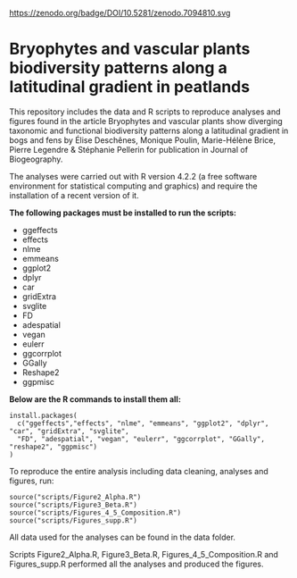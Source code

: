 https://zenodo.org/badge/DOI/10.5281/zenodo.7094810.svg

# Bryophytes and vascular plants biodiversity patterns along a latitudinal gradient in peatlands
This repository includes the data and R scripts to reproduce analyses and figures found in the article Bryophytes and vascular plants show diverging taxonomic and functional biodiversity patterns along a latitudinal gradient in bogs and fens by Élise Deschênes, Monique Poulin, Marie-Hélène Brice, Pierre Legendre & Stéphanie Pellerin for publication in Journal of Biogeography. 

The analyses were carried out with R version 4.2.2  (a free software environment for statistical computing and graphics) and require the installation of a recent version of it.

**The following packages must be installed to run the scripts:**

- ggeffects
- effects
- nlme
- emmeans
- ggplot2
- dplyr
- car
- gridExtra
- svglite
- FD
- adespatial
- vegan
- eulerr
- ggcorrplot
- GGally
- Reshape2
- ggpmisc


**Below are the R commands to install them all:**

```
install.packages(
  c("ggeffects","effects", "nlme", "emmeans", "ggplot2", "dplyr", "car", "gridExtra", "svglite",
  "FD", "adespatial", "vegan", "eulerr", "ggcorrplot", "GGally", "reshape2", "ggpmisc")
)
```

To reproduce the entire analysis including data cleaning, analyses and figures, run:
```
source("scripts/Figure2_Alpha.R")
source("scripts/Figure3_Beta.R")
source("scripts/Figures_4_5_Composition.R")
source("scripts/Figures_supp.R")
```
All data used for the analyses can be found in the data folder.

Scripts Figure2_Alpha.R, Figure3_Beta.R, Figures_4_5_Composition.R and Figures_supp.R performed all the analyses and produced the figures.


